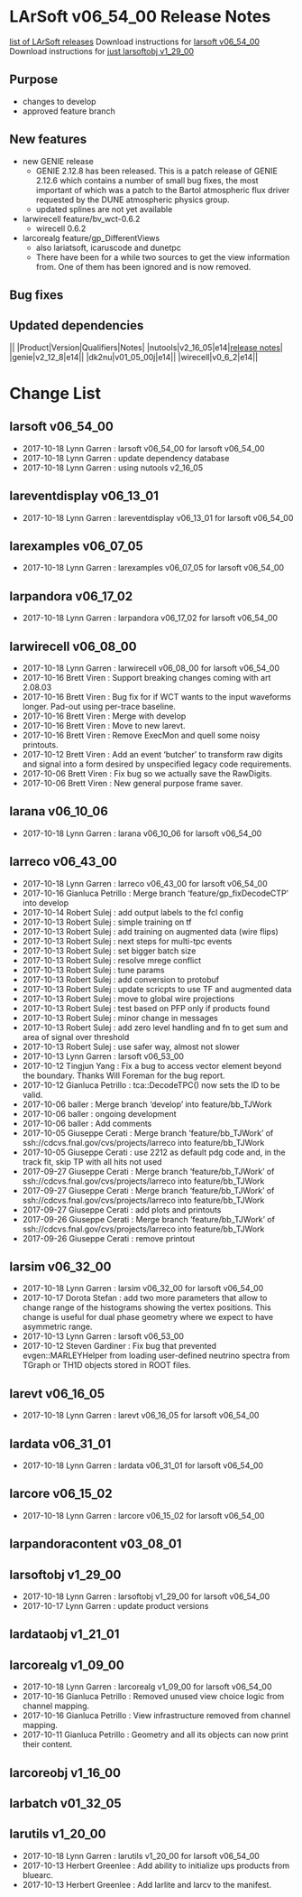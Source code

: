 LArSoft v06_54_00 Release Notes
======================================================================

[list of LArSoft releases](LArSoft_release_list)
Download instructions for [larsoft v06_54_00](http://scisoft.fnal.gov/scisoft/bundles/larsoft/v06_54_00/larsoft-v06_54_00.html)
Download instructions for [just larsoftobj v1_29_00](http://scisoft.fnal.gov/scisoft/bundles/larsoftobj/v1_29_00/larsoftobj-v1_29_00.html)

Purpose
--------------------

-   changes to develop
-   approved feature branch

New features
------------------------------

-   new GENIE release
    -   GENIE 2.12.8 has been released. This is a patch release of GENIE 2.12.6 which contains a number of small bug fixes, the most important of which was a patch to the Bartol atmospheric flux driver requested by the DUNE atmospheric physics group.
    -   updated splines are not yet available
-   larwirecell feature/bv_wct-0.6.2
    -   wirecell 0.6.2
-   larcorealg feature/gp_DifferentViews
    -   also lariatsoft, icaruscode and dunetpc
    -   There have been for a while two sources to get the view information from. One of them has been ignored and is now removed.

Bug fixes
------------------------

Updated dependencies
----------------------------------------------

||
|Product|Version|Qualifiers|Notes|
|nutools|v2_16_05|e14|[release notes](https://cdcvs.fnal.gov/redmine/projects/nutools/wiki/NuTools_Release_Notes#nutools-v2_16_05-10162017)|
|genie|v2_12_8|e14||
|dk2nu|v01_05_00j|e14||
|wirecell|v0_6_2|e14||

Change List
============================

larsoft v06_54_00
------------------------------------------

-   2017-10-18 Lynn Garren : larsoft v06_54_00 for larsoft v06_54_00
-   2017-10-18 Lynn Garren : update dependency database
-   2017-10-18 Lynn Garren : using nutools v2_16_05

lareventdisplay v06_13_01
----------------------------------------------------------

-   2017-10-18 Lynn Garren : lareventdisplay v06_13_01 for larsoft v06_54_00

larexamples v06_07_05
--------------------------------------------------

-   2017-10-18 Lynn Garren : larexamples v06_07_05 for larsoft v06_54_00

larpandora v06_17_02
------------------------------------------------

-   2017-10-18 Lynn Garren : larpandora v06_17_02 for larsoft v06_54_00

larwirecell v06_08_00
--------------------------------------------------

-   2017-10-18 Lynn Garren : larwirecell v06_08_00 for larsoft v06_54_00
-   2017-10-16 Brett Viren : Support breaking changes coming with art 2.08.03
-   2017-10-16 Brett Viren : Bug fix for if WCT wants to the input waveforms longer. Pad-out using per-trace baseline.
-   2017-10-16 Brett Viren : Merge with develop
-   2017-10-16 Brett Viren : Move to new larevt.
-   2017-10-16 Brett Viren : Remove ExecMon and quell some noisy printouts.
-   2017-10-12 Brett Viren : Add an event ‘butcher’ to transform raw digits and signal into a form desired by unspecified legacy code requirements.
-   2017-10-06 Brett Viren : Fix bug so we actually save the RawDigits.
-   2017-10-06 Brett Viren : New general purpose frame saver.

larana v06_10_06
----------------------------------------

-   2017-10-18 Lynn Garren : larana v06_10_06 for larsoft v06_54_00

larreco v06_43_00
------------------------------------------

-   2017-10-18 Lynn Garren : larreco v06_43_00 for larsoft v06_54_00
-   2017-10-16 Gianluca Petrillo : Merge branch ‘feature/gp_fixDecodeCTP’ into develop
-   2017-10-14 Robert Sulej : add output labels to the fcl config
-   2017-10-13 Robert Sulej : simple training on tf
-   2017-10-13 Robert Sulej : add training on augmented data (wire flips)
-   2017-10-13 Robert Sulej : next steps for multi-tpc events
-   2017-10-13 Robert Sulej : set bigger batch size
-   2017-10-13 Robert Sulej : resolve mrege conflict
-   2017-10-13 Robert Sulej : tune params
-   2017-10-13 Robert Sulej : add conversion to protobuf
-   2017-10-13 Robert Sulej : update scricpts to use TF and augmented data
-   2017-10-13 Robert Sulej : move to global wire projections
-   2017-10-13 Robert Sulej : test based on PFP only if products found
-   2017-10-13 Robert Sulej : minor change in messages
-   2017-10-13 Robert Sulej : add zero level handling and fn to get sum and area of signal over threshold
-   2017-10-13 Robert Sulej : use safer way, almost not slower
-   2017-10-13 Lynn Garren : larsoft v06_53_00
-   2017-10-12 Tingjun Yang : Fix a bug to access vector element beyond the boundary. Thanks Will Foreman for the bug report.
-   2017-10-12 Gianluca Petrillo : tca::DecodeTPC() now sets the ID to be valid.
-   2017-10-06 baller : Merge branch ‘develop’ into feature/bb_TJWork
-   2017-10-06 baller : ongoing development
-   2017-10-06 baller : Add comments
-   2017-10-05 Giuseppe Cerati : Merge branch ‘feature/bb_TJWork’ of ssh://cdcvs.fnal.gov/cvs/projects/larreco into feature/bb_TJWork
-   2017-10-05 Giuseppe Cerati : use 2212 as default pdg code and, in the track fit, skip TP with all hits not used
-   2017-09-27 Giuseppe Cerati : Merge branch ‘feature/bb_TJWork’ of ssh://cdcvs.fnal.gov/cvs/projects/larreco into feature/bb_TJWork
-   2017-09-27 Giuseppe Cerati : Merge branch ‘feature/bb_TJWork’ of ssh://cdcvs.fnal.gov/cvs/projects/larreco into feature/bb_TJWork
-   2017-09-27 Giuseppe Cerati : add plots and printouts
-   2017-09-26 Giuseppe Cerati : Merge branch ‘feature/bb_TJWork’ of ssh://cdcvs.fnal.gov/cvs/projects/larreco into feature/bb_TJWork
-   2017-09-26 Giuseppe Cerati : remove printout

larsim v06_32_00
----------------------------------------

-   2017-10-18 Lynn Garren : larsim v06_32_00 for larsoft v06_54_00
-   2017-10-17 Dorota Stefan : add two more parameters that allow to change range of the histograms showing the vertex positions. This change is useful for dual phase geometry where we expect to have asymmetric range.
-   2017-10-13 Lynn Garren : larsoft v06_53_00
-   2017-10-12 Steven Gardiner : Fix bug that prevented evgen::MARLEYHelper from loading user-defined neutrino spectra from TGraph or TH1D objects stored in ROOT files.

larevt v06_16_05
----------------------------------------

-   2017-10-18 Lynn Garren : larevt v06_16_05 for larsoft v06_54_00

lardata v06_31_01
------------------------------------------

-   2017-10-18 Lynn Garren : lardata v06_31_01 for larsoft v06_54_00

larcore v06_15_02
------------------------------------------

-   2017-10-18 Lynn Garren : larcore v06_15_02 for larsoft v06_54_00

larpandoracontent v03_08_01
--------------------------------------------------------------

larsoftobj v1_29_00
----------------------------------------------

-   2017-10-18 Lynn Garren : larsoftobj v1_29_00 for larsoft v06_54_00
-   2017-10-17 Lynn Garren : update product versions

lardataobj v1_21_01
----------------------------------------------

larcorealg v1_09_00
----------------------------------------------

-   2017-10-18 Lynn Garren : larcorealg v1_09_00 for larsoft v06_54_00
-   2017-10-16 Gianluca Petrillo : Removed unused view choice logic from channel mapping.
-   2017-10-16 Gianluca Petrillo : View infrastructure removed from channel mapping.
-   2017-10-11 Gianluca Petrillo : Geometry and all its objects can now print their content.

larcoreobj v1_16_00
----------------------------------------------

larbatch v01_32_05
--------------------------------------------

larutils v1_20_00
------------------------------------------

-   2017-10-18 Lynn Garren : larutils v1_20_00 for larsoft v06_54_00
-   2017-10-13 Herbert Greenlee : Add ability to initialize ups products from bluearc.
-   2017-10-13 Herbert Greenlee : Add larlite and larcv to the manifest.
